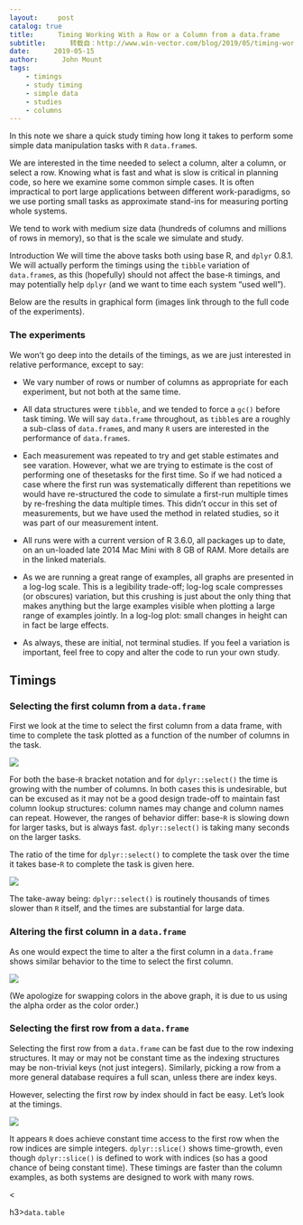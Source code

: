 ```yaml
---
layout:     post
catalog: true
title:      Timing Working With a Row or a Column from a data.frame
subtitle:      转载自：http://www.win-vector.com/blog/2019/05/timing-working-with-a-row-or-a-column-from-a-data-frame/
date:      2019-05-15
author:      John Mount
tags:
    - timings
    - study timing
    - simple data
    - studies
    - columns
---
```


In this note we share a quick study timing how long it takes to perform some simple data manipulation tasks with `R` `data.frame`s.

We are interested in the time needed to select a column, alter a column, or select a row. Knowing what is fast and what is slow is critical in planning code, so here we examine some common simple cases. It is often impractical to port large applications between different work-paradigms, so we use porting small tasks as approximate stand-ins for measuring porting whole systems.

We tend to work with medium size data (hundreds of columns and millions of rows in memory), so that is the scale we simulate and study.




Introduction
We will time the above tasks both using base R, and `dplyr` 0.8.1. We will actually perform the timings using the `tibble` variation of `data.frame`s, as this (hopefully) should not affect the base-`R` timings, and may potentially help `dplyr` (and we want to time each system “used well”).

Below are the results in graphical form (images link through to the full code of the experiments).

### The experiments

We won’t go deep into the details of the timings, as we are just interested in relative performance, except to say:

- We vary number of rows or number of columns as appropriate for each experiment, but not both at the same time.

- All data structures were `tibble`, and we tended to force a `gc()` before task timing. We will say `data.frame` throughout, as `tibble`s are a roughly a sub-class of `data.frame`s, and many `R` users are interested in the performance of `data.frame`s.

- Each measurement was repeated to try and get stable estimates and see varation. However, what we are trying to estimate is the cost of performing one of thesetasks for the first time. So if we had noticed a case where the first run was systematically different than repetitions we would have re-structured the code to simulate a first-run multiple times by re-freshing the data multiple times. This didn’t occur in this set of measurements, but we have used the method in related studies, so it was part of our measurement intent.

- All runs were with a current version of R 3.6.0, all packages up to date, on an un-loaded late 2014 Mac Mini with 8 GB of RAM. More details are in the linked materials.

- As we are running a great range of examples, all graphs are presented in a log-log scale. This is a legibility trade-off; log-log scale compresses (or obscures) variation, but this crushing is just about the only thing that makes anything but the large examples visible when plotting a large range of examples jointly. In a log-log plot: small changes in height can in fact be large effects.

- As always, these are initial, not terminal studies. If you feel a variation is important, feel free to copy and alter the code to run your own study.


## Timings

### Selecting the first column from a `data.frame`

First we look at the time to select the first column from a data frame, with time to complete the task plotted as a function of the number of columns in the task.

![](https://i0.wp.com/www.win-vector.com/blog/wp-content/uploads/2019/05/unnamed-chunk-1-1.png?resize=660%2C471)


For both the base-`R` bracket notation and for `dplyr::select()` the time is growing with the number of columns. In both cases this is undesirable, but can be excused as it may not be a good design trade-off to maintain fast column lookup structures: column names may change and column names can repeat. However, the ranges of behavior differ: base-`R` is slowing down for larger tasks, but is always fast. `dplyr::select()` is taking many seconds on the larger tasks.

The ratio of the time for `dplyr::select()` to complete the task over the time it takes base-`R` to complete the task is given here.

![](https://i0.wp.com/www.win-vector.com/blog/wp-content/uploads/2019/05/unnamed-chunk-1-2.png?resize=660%2C471)


The take-away being: `dplyr::select()` is routinely thousands of times slower than `R` itself, and the times are substantial for large data.

### Altering the first column in a `data.frame`

As one would expect the time to alter a the first column in a `data.frame` shows similar behavior to the time to select the first column.

![](https://i2.wp.com/www.win-vector.com/blog/wp-content/uploads/2019/05/unnamed-chunk-1-1-2.png?resize=660%2C471)


(We apologize for swapping colors in the above graph, it is due to us using the alpha order as the color order.)

### Selecting the first row from a `data.frame`

Selecting the first row from a `data.frame` can be fast due to the row indexing structures. It may or may not be constant time as the indexing structures may be non-trivial keys (not just integers). Similarly, picking a row from a more general database requires a full scan, unless there are index keys.

However, selecting the first row by index should in fact be easy. Let’s look at the timings.

![](https://i1.wp.com/www.win-vector.com/blog/wp-content/uploads/2019/05/unnamed-chunk-1-1-1.png?resize=660%2C471)


It appears `R` does achieve constant time access to the first row when the row indices are simple integers. `dplyr::slice()` shows time-growth, even though `dplyr::slice()` is defined to work with indices (so has a good chance of being constant time). These timings are faster than the column examples, as both systems are designed to work with many rows.

<

h3>`data.table`
